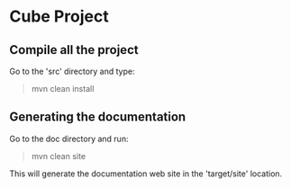 Cube Project
============

Compile all the project
-----------------------

Go to the 'src' directory and type:

> mvn clean install

Generating the documentation
----------------------------

Go to the doc directory and run:

> mvn clean site

This will generate the documentation web site in the 'target/site' location.
